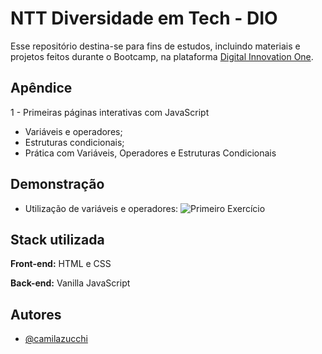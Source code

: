 
# NTT Diversidade em Tech - DIO

Esse repositório destina-se para fins de estudos, incluindo materiais e  projetos feitos durante o Bootcamp, na plataforma [Digital Innovation One](https://www.dio.me/).


## Apêndice

1 - Primeiras páginas interativas com JavaScript
- Variáveis e operadores;
- Estruturas condicionais;
- Prática com Variáveis, Operadores e Estruturas Condicionais


## Demonstração

- Utilização de variáveis e operadores:
![Primeiro Exercício](https://uploaddeimagens.com.br/images/004/069/548/full/primeiroExercicio.png?1666286289)


## Stack utilizada

**Front-end:** HTML e CSS

**Back-end:** Vanilla JavaScript


## Autores

- [@camilazucchi](https://www.github.com/camilazucchi)

